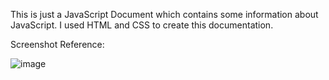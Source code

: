 This is just a JavaScript Document which contains some information about JavaScript.
I used HTML and CSS to create this documentation.

Screenshot Reference:

![image](https://user-images.githubusercontent.com/78247889/120883137-2a2c3180-c5f9-11eb-9670-ed8fff53a08d.png)


